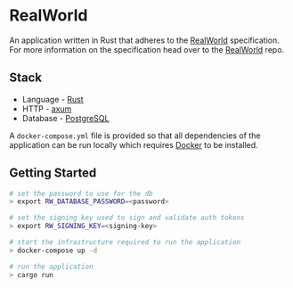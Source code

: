 
# RealWorld

An application written in Rust that adheres to the [RealWorld](https://github.com/gothinkster/realworld) specification. For
more information on the specification head over to the [RealWorld](https://github.com/gothinkster/realworld) repo.

## Stack

* Language - [Rust](https://www.rust-lang.org/)
* HTTP - [axum](https://docs.rs/axum/latest/axum/)
* Database - [PostgreSQL](https://www.postgresql.org/)

A `docker-compose.yml` file is provided so that all dependencies of the application can be run locally which requires
[Docker](https://www.docker.com/) to be installed.

## Getting Started

``` sh
# set the password to use for the db
> export RW_DATABASE_PASSWORD=<password>

# set the signing key used to sign and validate auth tokens
> export RW_SIGNING_KEY=<signing-key>

# start the infrastructure required to run the application
> docker-compose up -d

# run the application
> cargo run
```
